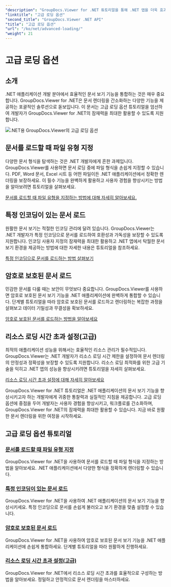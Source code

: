 ```yaml
---
"description": "GroupDocs.Viewer for .NET 튜토리얼을 통해 .NET 앱을 더욱 효과적으로 활용하세요. 파일 형식 지정, 인코딩 관리, 암호로 보호된 문서 불러오기 등의 방법을 알아보세요."
"linktitle": "고급 로딩 옵션"
"second_title": "GroupDocs.Viewer .NET API"
"title": "고급 로딩 옵션"
"url": "/ko/net/advanced-loading/"
"weight": 21
---
```


# 고급 로딩 옵션

## 소개

.NET 애플리케이션 개발 분야에서 효율적인 문서 보기 기능을 통합하는 것은 매우 중요합니다. GroupDocs.Viewer for .NET은 문서 렌더링을 간소화하는 다양한 기능을 제공하는 포괄적인 솔루션으로 돋보입니다. 이 문서는 고급 로딩 옵션 튜토리얼을 엄선하여 개발자가 GroupDocs.Viewer for .NET의 잠재력을 최대한 활용할 수 있도록 지원합니다.

![.NET용 GroupDocs.Viewer의 고급 로딩 옵션](/viewer/advanced-loading/image.png)
## 문서를 로드할 때 파일 유형 지정
다양한 문서 형식을 탐색하는 것은 .NET 개발자에게 흔한 과제입니다. GroupDocs.Viewer를 사용하면 문서 로딩 중에 파일 형식을 손쉽게 지정할 수 있습니다. PDF, Word 문서, Excel 시트 등 어떤 파일이든 .NET 애플리케이션에서 정확한 렌더링을 보장하세요. 이 필수 기능을 완벽하게 활용하고 사용자 경험을 향상시키는 방법을 알아보려면 튜토리얼을 살펴보세요.

[문서를 로드할 때 파일 유형을 지정하는 방법에 대해 자세히 알아보세요.](./specify-file-type/)

## 특정 인코딩이 있는 문서 로드
원활한 문서 보기는 적절한 인코딩 관리에 달려 있습니다. GroupDocs.Viewer는 .NET 개발자가 특정 인코딩으로 문서를 로드하여 호환성과 가독성을 보장할 수 있도록 지원합니다. 인코딩 사용자 지정의 잠재력을 최대한 활용하고 .NET 앱에서 탁월한 문서 보기 환경을 제공하는 방법에 대한 자세한 내용은 튜토리얼을 참조하세요.

[특정 인코딩으로 문서를 로드하는 방법 살펴보기](./load-documents-encoding/)

## 암호로 보호된 문서 로드
민감한 문서를 다룰 때는 보안이 무엇보다 중요합니다. GroupDocs.Viewer를 사용하면 암호로 보호된 문서 보기 기능을 .NET 애플리케이션에 완벽하게 통합할 수 있습니다. 단계별 튜토리얼을 따라 암호로 보호된 문서를 로드하고 렌더링하는 복잡한 과정을 살펴보고 데이터 기밀성과 무결성을 확보하세요.

[암호로 보호된 문서를 로드하는 방법을 알아보세요](./load-password-protected-document/)

## 리소스 로딩 시간 초과 설정(고급)
최적의 애플리케이션 성능을 위해서는 효율적인 리소스 관리가 필수적입니다. GroupDocs.Viewer는 .NET 개발자가 리소스 로딩 시간 제한을 설정하여 문서 렌더링의 안정성과 정확성을 보장할 수 있도록 지원합니다. 리소스 로딩 최적화를 위한 고급 기술을 익히고 .NET 앱의 성능을 향상시키려면 튜토리얼을 자세히 살펴보세요.

[리소스 로딩 시간 초과 설정에 대해 자세히 알아보세요](./set-resource-loading-timeout/)

GroupDocs.Viewer for .NET 튜토리얼은 .NET 애플리케이션의 문서 보기 기능을 향상시키고자 하는 개발자에게 귀중한 통찰력과 실질적인 지침을 제공합니다. 고급 로딩 옵션에 중점을 두어 개발자는 사용자 경험을 향상시키고, 워크플로를 간소화하며, GroupDocs.Viewer for .NET의 잠재력을 최대한 활용할 수 있습니다. 지금 바로 원활한 문서 렌더링을 위한 여정을 시작하세요.
## 고급 로딩 옵션 튜토리얼
### [문서를 로드할 때 파일 유형 지정](./specify-file-type/)
GroupDocs.Viewer for .NET을 사용하여 문서를 로드할 때 파일 형식을 지정하는 방법을 알아보세요. .NET 애플리케이션에서 다양한 형식을 정확하게 렌더링할 수 있습니다.
### [특정 인코딩이 있는 문서 로드](./load-documents-encoding/)
GroupDocs.Viewer for .NET을 사용하여 .NET 애플리케이션의 문서 보기 기능을 향상시키세요. 특정 인코딩으로 문서를 손쉽게 불러오고 보기 환경을 맞춤 설정할 수 있습니다.
### [암호로 보호된 문서 로드](./load-password-protected-document/)
GroupDocs.Viewer for .NET을 사용하여 암호로 보호된 문서 보기 기능을 .NET 애플리케이션에 손쉽게 통합하세요. 단계별 튜토리얼을 따라 원활하게 진행하세요.
### [리소스 로딩 시간 초과 설정(고급)](./set-resource-loading-timeout/)
GroupDocs.Viewer for .NET에서 리소스 로딩 시간 초과를 효율적으로 구성하는 방법을 알아보세요. 정밀하고 안정적으로 문서 렌더링을 마스터하세요.